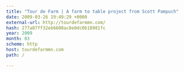 ```yaml
---
title: "Tour de Farm | A farm to table project from Scott Pampuch"
date: 2009-03-26 19:49:29 +0000
external-url: http://tourdefarmmn.com/
hash: 277a87ff32eb6608ac8e0dc0b18981fc
year: 2009
month: 03
scheme: http
host: tourdefarmmn.com
path: /

---
```



